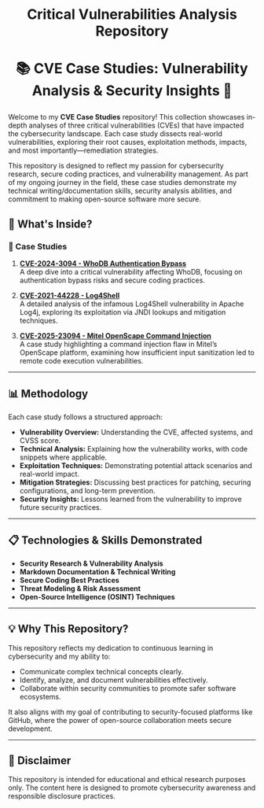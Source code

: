 #  <p align="center"> Critical Vulnerabilities Analysis Repository<p align="center">

#  <p align="center"> 📚 CVE Case Studies: Vulnerability Analysis & Security Insights 🔐 <p align="center">

Welcome to my **CVE Case Studies** repository! This collection showcases in-depth analyses of three critical vulnerabilities (CVEs) that have impacted the cybersecurity landscape. Each case study dissects real-world vulnerabilities, exploring their root causes, exploitation methods, impacts, and most importantly—remediation strategies.

This repository is designed to reflect my passion for cybersecurity research, secure coding practices, and vulnerability management. As part of my ongoing journey in the field, these case studies demonstrate my technical writing/documentation skills, security analysis abilities, and commitment to making open-source software more secure.

## 🚀 What's Inside?

### 🔎 Case Studies
1. **[CVE-2024-3094 - WhoDB Authentication Bypass](https://github.com/janepierresgithub/cve-analysis-repository/blob/main/whodb_cve-2024-3094.md)**  
   A deep dive into a critical vulnerability affecting WhoDB, focusing on authentication bypass risks and secure coding practices.

2. **[CVE-2021-44228 - Log4Shell](https://github.com/janepierresgithub/cve-analysis-repository/blob/main/log4shellcve-2021-44228.md)**  
   A detailed analysis of the infamous Log4Shell vulnerability in Apache Log4j, exploring its exploitation via JNDI lookups and mitigation techniques.

3. **[CVE-2025-23094 - Mitel OpenScape Command Injection](https://github.com/janepierresgithub/cve-analysis-repository/blob/main/mitelos-cve-2025-23094.md)**  
   A case study highlighting a command injection flaw in Mitel’s OpenScape platform, examining how insufficient input sanitization led to remote code execution vulnerabilities.

---

## 📊 Methodology

Each case study follows a structured approach:
- **Vulnerability Overview:** Understanding the CVE, affected systems, and CVSS score.
- **Technical Analysis:** Explaining how the vulnerability works, with code snippets where applicable.
- **Exploitation Techniques:** Demonstrating potential attack scenarios and real-world impact.
- **Mitigation Strategies:** Discussing best practices for patching, securing configurations, and long-term prevention.
- **Security Insights:** Lessons learned from the vulnerability to improve future security practices.

---

## 📋 Technologies & Skills Demonstrated

- **Security Research & Vulnerability Analysis**
- **Markdown Documentation & Technical Writing**
- **Secure Coding Best Practices**
- **Threat Modeling & Risk Assessment**
- **Open-Source Intelligence (OSINT) Techniques**

---

## 💡 Why This Repository?

This repository reflects my dedication to continuous learning in cybersecurity and my ability to:
- Communicate complex technical concepts clearly.
- Identify, analyze, and document vulnerabilities effectively.
- Collaborate within security communities to promote safer software ecosystems.

It also aligns with my goal of contributing to security-focused platforms like GitHub, where the power of open-source collaboration meets secure development.

---

## 📢 Disclaimer

This repository is intended for educational and ethical research purposes only. The content here is designed to promote cybersecurity awareness and responsible disclosure practices.
